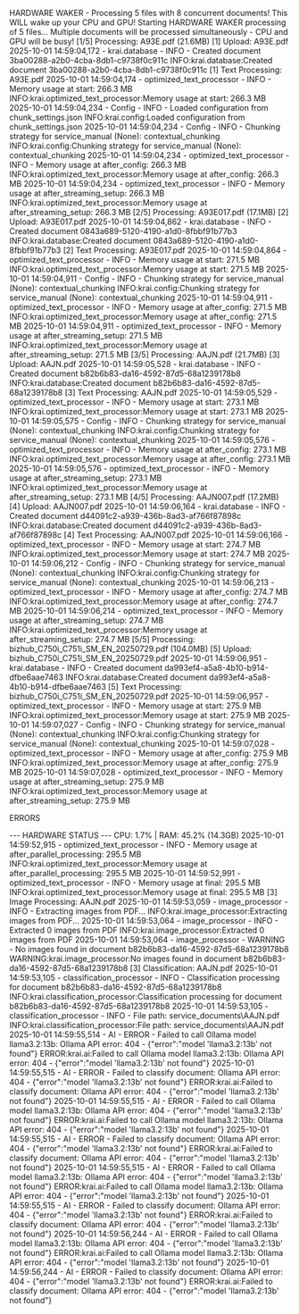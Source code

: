 HARDWARE WAKER - Processing 5 files with 8 concurrent documents!
This WILL wake up your CPU and GPU!
Starting HARDWARE WAKER processing of 5 files...
Multiple documents will be processed simultaneously - CPU and GPU will be busy!
[1/5] Processing: A93E.pdf (21.6MB)
  [1] Upload: A93E.pdf
2025-10-01 14:59:04,172 - krai.database - INFO - Created document 3ba00288-a2b0-4cba-8db1-c9738f0c911c
INFO:krai.database:Created document 3ba00288-a2b0-4cba-8db1-c9738f0c911c
  [1] Text Processing: A93E.pdf
2025-10-01 14:59:04,174 - optimized_text_processor - INFO - Memory usage at start: 266.3 MB
INFO:krai.optimized_text_processor:Memory usage at start: 266.3 MB
2025-10-01 14:59:04,234 - Config - INFO - Loaded configuration from chunk_settings.json
INFO:krai.config:Loaded configuration from chunk_settings.json
2025-10-01 14:59:04,234 - Config - INFO - Chunking strategy for service_manual (None): contextual_chunking
INFO:krai.config:Chunking strategy for service_manual (None): contextual_chunking
2025-10-01 14:59:04,234 - optimized_text_processor - INFO - Memory usage at after_config: 266.3 MB
INFO:krai.optimized_text_processor:Memory usage at after_config: 266.3 MB
2025-10-01 14:59:04,234 - optimized_text_processor - INFO - Memory usage at after_streaming_setup: 266.3 MB
INFO:krai.optimized_text_processor:Memory usage at after_streaming_setup: 266.3 MB
[2/5] Processing: A93E017.pdf (17.1MB)
  [2] Upload: A93E017.pdf
2025-10-01 14:59:04,862 - krai.database - INFO - Created document 0843a689-5120-4190-a1d0-8fbbf91b77b3
INFO:krai.database:Created document 0843a689-5120-4190-a1d0-8fbbf91b77b3
  [2] Text Processing: A93E017.pdf
2025-10-01 14:59:04,864 - optimized_text_processor - INFO - Memory usage at start: 271.5 MB
INFO:krai.optimized_text_processor:Memory usage at start: 271.5 MB
2025-10-01 14:59:04,911 - Config - INFO - Chunking strategy for service_manual (None): contextual_chunking
INFO:krai.config:Chunking strategy for service_manual (None): contextual_chunking
2025-10-01 14:59:04,911 - optimized_text_processor - INFO - Memory usage at after_config: 271.5 MB
INFO:krai.optimized_text_processor:Memory usage at after_config: 271.5 MB
2025-10-01 14:59:04,911 - optimized_text_processor - INFO - Memory usage at after_streaming_setup: 271.5 MB
INFO:krai.optimized_text_processor:Memory usage at after_streaming_setup: 271.5 MB
[3/5] Processing: AAJN.pdf (21.7MB)
  [3] Upload: AAJN.pdf
2025-10-01 14:59:05,528 - krai.database - INFO - Created document b82b6b83-da16-4592-87d5-68a1239178b8
INFO:krai.database:Created document b82b6b83-da16-4592-87d5-68a1239178b8
  [3] Text Processing: AAJN.pdf
2025-10-01 14:59:05,529 - optimized_text_processor - INFO - Memory usage at start: 273.1 MB
INFO:krai.optimized_text_processor:Memory usage at start: 273.1 MB
2025-10-01 14:59:05,575 - Config - INFO - Chunking strategy for service_manual (None): contextual_chunking
INFO:krai.config:Chunking strategy for service_manual (None): contextual_chunking
2025-10-01 14:59:05,576 - optimized_text_processor - INFO - Memory usage at after_config: 273.1 MB
INFO:krai.optimized_text_processor:Memory usage at after_config: 273.1 MB
2025-10-01 14:59:05,576 - optimized_text_processor - INFO - Memory usage at after_streaming_setup: 273.1 MB
INFO:krai.optimized_text_processor:Memory usage at after_streaming_setup: 273.1 MB
[4/5] Processing: AAJN007.pdf (17.2MB)
  [4] Upload: AAJN007.pdf
2025-10-01 14:59:06,164 - krai.database - INFO - Created document d44091c2-a939-436b-8ad3-af766f87898c
INFO:krai.database:Created document d44091c2-a939-436b-8ad3-af766f87898c
  [4] Text Processing: AAJN007.pdf
2025-10-01 14:59:06,166 - optimized_text_processor - INFO - Memory usage at start: 274.7 MB
INFO:krai.optimized_text_processor:Memory usage at start: 274.7 MB
2025-10-01 14:59:06,212 - Config - INFO - Chunking strategy for service_manual (None): contextual_chunking
INFO:krai.config:Chunking strategy for service_manual (None): contextual_chunking
2025-10-01 14:59:06,213 - optimized_text_processor - INFO - Memory usage at after_config: 274.7 MB
INFO:krai.optimized_text_processor:Memory usage at after_config: 274.7 MB
2025-10-01 14:59:06,214 - optimized_text_processor - INFO - Memory usage at after_streaming_setup: 274.7 MB
INFO:krai.optimized_text_processor:Memory usage at after_streaming_setup: 274.7 MB
[5/5] Processing: bizhub_C750i_C751i_SM_EN_20250729.pdf (104.0MB)
  [5] Upload: bizhub_C750i_C751i_SM_EN_20250729.pdf
2025-10-01 14:59:06,951 - krai.database - INFO - Created document da993ef4-a5a8-4b10-b914-dfbe6aae7463
INFO:krai.database:Created document da993ef4-a5a8-4b10-b914-dfbe6aae7463
  [5] Text Processing: bizhub_C750i_C751i_SM_EN_20250729.pdf
2025-10-01 14:59:06,957 - optimized_text_processor - INFO - Memory usage at start: 275.9 MB
INFO:krai.optimized_text_processor:Memory usage at start: 275.9 MB
2025-10-01 14:59:07,027 - Config - INFO - Chunking strategy for service_manual (None): contextual_chunking
INFO:krai.config:Chunking strategy for service_manual (None): contextual_chunking
2025-10-01 14:59:07,028 - optimized_text_processor - INFO - Memory usage at after_config: 275.9 MB
INFO:krai.optimized_text_processor:Memory usage at after_config: 275.9 MB
2025-10-01 14:59:07,028 - optimized_text_processor - INFO - Memory usage at after_streaming_setup: 275.9 MB
INFO:krai.optimized_text_processor:Memory usage at after_streaming_setup: 275.9 MB


ERRORS

--- HARDWARE STATUS ---
CPU:   1.7% | RAM:  45.2% (14.3GB)
2025-10-01 14:59:52,915 - optimized_text_processor - INFO - Memory usage at after_parallel_processing: 295.5 MB
INFO:krai.optimized_text_processor:Memory usage at after_parallel_processing: 295.5 MB
2025-10-01 14:59:52,991 - optimized_text_processor - INFO - Memory usage at final: 295.5 MB
INFO:krai.optimized_text_processor:Memory usage at final: 295.5 MB
  [3] Image Processing: AAJN.pdf
2025-10-01 14:59:53,059 - image_processor - INFO - Extracting images from PDF...
INFO:krai.image_processor:Extracting images from PDF...
2025-10-01 14:59:53,064 - image_processor - INFO - Extracted 0 images from PDF
INFO:krai.image_processor:Extracted 0 images from PDF
2025-10-01 14:59:53,064 - image_processor - WARNING - No images found in document b82b6b83-da16-4592-87d5-68a1239178b8
WARNING:krai.image_processor:No images found in document b82b6b83-da16-4592-87d5-68a1239178b8
  [3] Classification: AAJN.pdf
2025-10-01 14:59:53,105 - classification_processor - INFO - Classification processing for document b82b6b83-da16-4592-87d5-68a1239178b8
INFO:krai.classification_processor:Classification processing for document b82b6b83-da16-4592-87d5-68a1239178b8
2025-10-01 14:59:53,105 - classification_processor - INFO - File path: service_documents\AAJN.pdf
INFO:krai.classification_processor:File path: service_documents\AAJN.pdf
2025-10-01 14:59:55,514 - AI - ERROR - Failed to call Ollama model llama3.2:13b: Ollama API error: 404 - {"error":"model 'llama3.2:13b' not found"}
ERROR:krai.ai:Failed to call Ollama model llama3.2:13b: Ollama API error: 404 - {"error":"model 'llama3.2:13b' not found"}
2025-10-01 14:59:55,515 - AI - ERROR - Failed to classify document: Ollama API error: 404 - {"error":"model 'llama3.2:13b' not found"}
ERROR:krai.ai:Failed to classify document: Ollama API error: 404 - {"error":"model 'llama3.2:13b' not found"}
2025-10-01 14:59:55,515 - AI - ERROR - Failed to call Ollama model llama3.2:13b: Ollama API error: 404 - {"error":"model 'llama3.2:13b' not found"}
ERROR:krai.ai:Failed to call Ollama model llama3.2:13b: Ollama API error: 404 - {"error":"model 'llama3.2:13b' not found"}
2025-10-01 14:59:55,515 - AI - ERROR - Failed to classify document: Ollama API error: 404 - {"error":"model 'llama3.2:13b' not found"}
ERROR:krai.ai:Failed to classify document: Ollama API error: 404 - {"error":"model 'llama3.2:13b' not found"}
2025-10-01 14:59:55,515 - AI - ERROR - Failed to call Ollama model llama3.2:13b: Ollama API error: 404 - {"error":"model 'llama3.2:13b' not found"}
ERROR:krai.ai:Failed to call Ollama model llama3.2:13b: Ollama API error: 404 - {"error":"model 'llama3.2:13b' not found"}
2025-10-01 14:59:55,515 - AI - ERROR - Failed to classify document: Ollama API error: 404 - {"error":"model 'llama3.2:13b' not found"}
ERROR:krai.ai:Failed to classify document: Ollama API error: 404 - {"error":"model 'llama3.2:13b' not found"}
2025-10-01 14:59:56,244 - AI - ERROR - Failed to call Ollama model llama3.2:13b: Ollama API error: 404 - {"error":"model 'llama3.2:13b' not found"}
ERROR:krai.ai:Failed to call Ollama model llama3.2:13b: Ollama API error: 404 - {"error":"model 'llama3.2:13b' not found"}
2025-10-01 14:59:56,244 - AI - ERROR - Failed to classify document: Ollama API error: 404 - {"error":"model 'llama3.2:13b' not found"}
ERROR:krai.ai:Failed to classify document: Ollama API error: 404 - {"error":"model 'llama3.2:13b' not found"}
